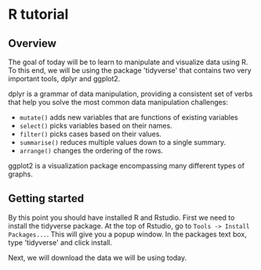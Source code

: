 # R tutorial

## Overview

The goal of today will be to learn to manipulate and visualize data using R. To this end, we will be using the package 'tidyverse' that contains two very important tools, dplyr and ggplot2.

dplyr is a grammar of data manipulation, providing a consistent set of verbs that help you solve the most common data manipulation challenges:

-   `mutate()` adds new variables that are functions of existing variables
-   `select()` picks variables based on their names.
-   `filter()` picks cases based on their values.
-   `summarise()` reduces multiple values down to a single summary.
-   `arrange()` changes the ordering of the rows.

ggplot2 is a visualization package encompassing many different types of graphs.

## Getting started

By this point you should have installed R and Rstudio. First we need to install the tidyverse package. At the top of Rstudio, go to `Tools -> Install Packages...`. This will give you a popup window. In the packages text box, type 'tidyverse' and click install.

Next, we will download the data we will be using today.
